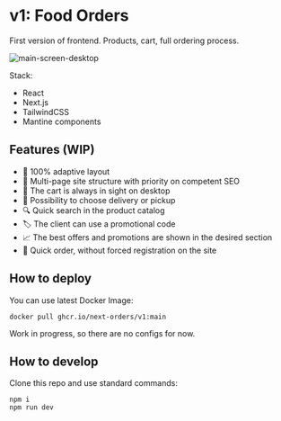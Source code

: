 # v1: Food Orders
First version of frontend. Products, cart, full ordering process.

![main-screen-desktop](https://v1.next-orders.org/static/main-screen-desktop.jpg)

Stack:
- React
- Next.js
- TailwindCSS
- Mantine components

## Features (WIP)

- 📱 100% adaptive layout
- 🤹 Multi-page site structure with priority on competent SEO
- 🛒 The cart is always in sight on desktop
- 🚚 Possibility to choose delivery or pickup
- 🔍 Quick search in the product catalog
- 🏷️ The client can use a promotional code
- 📈 The best offers and promotions are shown in the desired section
- 🏁 Quick order, without forced registration on the site

## How to deploy

You can use latest Docker Image:

```shell
docker pull ghcr.io/next-orders/v1:main
```

Work in progress, so there are no configs for now.

## How to develop

Clone this repo and use standard commands:

```shell
npm i
npm run dev
```
